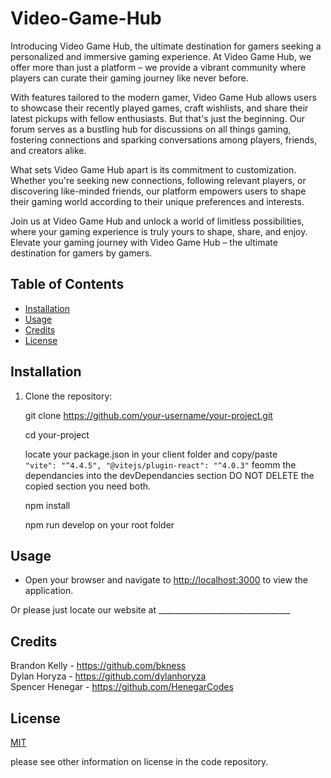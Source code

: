 
# Video-Game-Hub

Introducing Video Game Hub, the ultimate destination for gamers seeking a personalized and immersive gaming experience. At Video Game Hub, we offer more than just a platform – we provide a vibrant community where players can curate their gaming journey like never before.

With features tailored to the modern gamer, Video Game Hub allows users to showcase their recently played games, craft wishlists, and share their latest pickups with fellow enthusiasts. But that's just the beginning. Our forum serves as a bustling hub for discussions on all things gaming, fostering connections and sparking conversations among players, friends, and creators alike.

What sets Video Game Hub apart is its commitment to customization. Whether you're seeking new connections, following relevant players, or discovering like-minded friends, our platform empowers users to shape their gaming world according to their unique preferences and interests.

Join us at Video Game Hub and unlock a world of limitless possibilities, where your gaming experience is truly yours to shape, share, and enjoy. Elevate your gaming journey with Video Game Hub – the ultimate destination for gamers by gamers.


## Table of Contents

- [Installation](#installation)
- [Usage](#usage)
- [Credits](#credits)
- [License](#license)

## Installation


1. Clone the repository:

   git clone https://github.com/your-username/your-project.git

   cd your-project

   locate your package.json in your client folder and copy/paste `    "vite": "^4.4.5",
    "@vitejs/plugin-react": "^4.0.3"` feomm the dependancies into the devDependancies section DO NOT DELETE the copied section you need both.

   npm install

   npm run develop on your root folder

## Usage

- Open your browser and navigate to [http://localhost:3000](http://localhost:3000) to view the application.

Or please just locate our website at _________________________________

## Credits
Brandon Kelly - https://github.com/bkness \
Dylan Horyza - https://github.com/dylanhoryza \
Spencer Henegar - https://github.com/HenegarCodes

## License

[MIT](https://choosealicense.com/licenses/mit/)

please see other information on license in the code repository.


